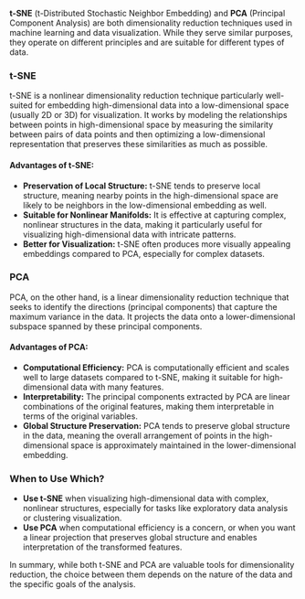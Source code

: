 **t-SNE** (t-Distributed Stochastic Neighbor Embedding) and **PCA** (Principal Component Analysis) are both dimensionality reduction techniques used in machine learning and data visualization. While they serve similar purposes, they operate on different principles and are suitable for different types of data.

### t-SNE

t-SNE is a nonlinear dimensionality reduction technique particularly well-suited for embedding high-dimensional data into a low-dimensional space (usually 2D or 3D) for visualization. It works by modeling the relationships between points in high-dimensional space by measuring the similarity between pairs of data points and then optimizing a low-dimensional representation that preserves these similarities as much as possible.

#### Advantages of t-SNE:

- **Preservation of Local Structure:** t-SNE tends to preserve local structure, meaning nearby points in the high-dimensional space are likely to be neighbors in the low-dimensional embedding as well.
- **Suitable for Nonlinear Manifolds:** It is effective at capturing complex, nonlinear structures in the data, making it particularly useful for visualizing high-dimensional data with intricate patterns.
- **Better for Visualization:** t-SNE often produces more visually appealing embeddings compared to PCA, especially for complex datasets.

### PCA

PCA, on the other hand, is a linear dimensionality reduction technique that seeks to identify the directions (principal components) that capture the maximum variance in the data. It projects the data onto a lower-dimensional subspace spanned by these principal components.

#### Advantages of PCA:

- **Computational Efficiency:** PCA is computationally efficient and scales well to large datasets compared to t-SNE, making it suitable for high-dimensional data with many features.
- **Interpretability:** The principal components extracted by PCA are linear combinations of the original features, making them interpretable in terms of the original variables.
- **Global Structure Preservation:** PCA tends to preserve global structure in the data, meaning the overall arrangement of points in the high-dimensional space is approximately maintained in the lower-dimensional embedding.

### When to Use Which?

- **Use t-SNE** when visualizing high-dimensional data with complex, nonlinear structures, especially for tasks like exploratory data analysis or clustering visualization.
- **Use PCA** when computational efficiency is a concern, or when you want a linear projection that preserves global structure and enables interpretation of the transformed features.

In summary, while both t-SNE and PCA are valuable tools for dimensionality reduction, the choice between them depends on the nature of the data and the specific goals of the analysis.
